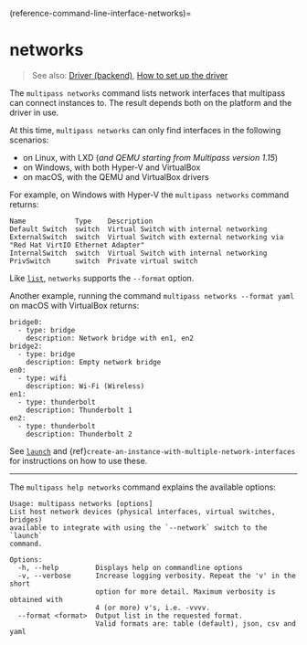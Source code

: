 (reference-command-line-interface-networks)=
# networks

> See also: [Driver (backend)](/explanation/driver), [How to set up the driver](/how-to-guides/customise-multipass/set-up-the-driver)

The `multipass networks` command lists network interfaces that multipass can connect instances to. The result depends both on the platform and the driver in use.

At this time, `multipass networks` can only find interfaces in the following scenarios:

- on Linux, with LXD (*and QEMU starting from Multipass version 1.15*)
- on Windows, with both Hyper-V and VirtualBox
- on macOS, with the QEMU and VirtualBox drivers

For example, on Windows with Hyper-V the `multipass networks` command returns:

```{code-block} text
Name            Type    Description
Default Switch  switch  Virtual Switch with internal networking
ExternalSwitch  switch  Virtual Switch with external networking via "Red Hat VirtIO Ethernet Adapter"
InternalSwitch  switch  Virtual Switch with internal networking
PrivSwitch      switch  Private virtual switch
```

Like [`list`](/reference/command-line-interface/list), `networks` supports the `--format` option.

Another example, running the command `multipass networks --format yaml` on macOS with VirtualBox returns:

```{code-block} text
bridge0:
  - type: bridge
    description: Network bridge with en1, en2
bridge2:
  - type: bridge
    description: Empty network bridge
en0:
  - type: wifi
    description: Wi-Fi (Wireless)
en1:
  - type: thunderbolt
    description: Thunderbolt 1
en2:
  - type: thunderbolt
    description: Thunderbolt 2
```

See [`launch`](/reference/command-line-interface/launch) and {ref}`create-an-instance-with-multiple-network-interfaces` for instructions on how to use these.

---

The `multipass help networks` command explains the available options:

```{code-block} text
Usage: multipass networks [options]
List host network devices (physical interfaces, virtual switches, bridges)
available to integrate with using the `--network` switch to the `launch`
command.

Options:
  -h, --help         Displays help on commandline options
  -v, --verbose      Increase logging verbosity. Repeat the 'v' in the short
                     option for more detail. Maximum verbosity is obtained with
                     4 (or more) v's, i.e. -vvvv.
  --format <format>  Output list in the requested format.
                     Valid formats are: table (default), json, csv and yaml
```

